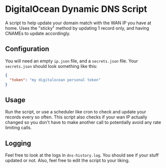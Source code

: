 # DigitalOcean Dynamic DNS Script

A script to help update your domain match with the WAN IP you have at home. Uses the "sticky" method by updating 1 record only, and having CNAMEs to update accordingly.


## Configuration

You will need an empty `ip.json` file, and a `secrets.json` file. Your `secrets.json` should look something like this:


```json
{
  "token": "my digitalocean personal token"
}
```

## Usage

Run the script, or use a scheduler like cron to check and update your records every so often. This script also checks if your wan IP actually changed so you don't have to make another call to potentially avoid any rate limiting calls.


## Logging

Feel free to look at the logs in `dns-history.log`. You should see if your stuff updated or not. Also, feel free to edit the script to your liking.